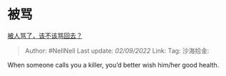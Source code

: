 # 被骂

[被人骂了，该不该骂回去？](https://www.zhihu.com/question/303505212/answer/2647655023)

> Author: #NellNell
> Last update: *02/09/2022*
> Link:
> Tag:
> 沙海拾金:

When someone calls you a killer, you’d better wish him/her good health.
